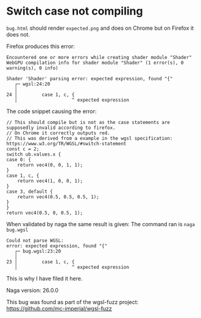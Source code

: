# Switch case not compiling

`bug.html` should render `expected.png` and does on Chrome but on Firefox it does not.

Firefox produces this error:

```
Encountered one or more errors while creating shader module "Shader"
WebGPU compilation info for shader module "Shader" (1 error(s), 0 warning(s), 0 info)

Shader 'Shader' parsing error: expected expression, found "{"
   ┌─ wgsl:24:20
   │
24 │         case 1, c, {
   │                    ^ expected expression
```

The code snippet causing the error:

```wgsl
// This should compile but is not as the case statements are supposedly invalid according to firefox.
// On Chrome it correctly outputs red.
// This was derived from a example in the wgsl specification: https://www.w3.org/TR/WGSL/#switch-statement
const c = 2;
switch ub.values.x {
case 0: {
    return vec4(0, 0, 1, 1);
}
case 1, c, {
    return vec4(1, 0, 0, 1);
}
case 3, default {
    return vec4(0.5, 0.5, 0.5, 1);
}
}
return vec4(0.5, 0, 0.5, 1);
```

When validated by naga the same result is given:
The command ran is `naga bug.wgsl`
```
Could not parse WGSL:
error: expected expression, found "{"
   ┌─ bug.wgsl:23:20
   │
23 │         case 1, c, {
   │                    ^ expected expression
```
This is why I have filed it here.

Naga version: 26.0.0

This bug was found as part of the wgsl-fuzz project: https://github.com/mc-imperial/wgsl-fuzz

